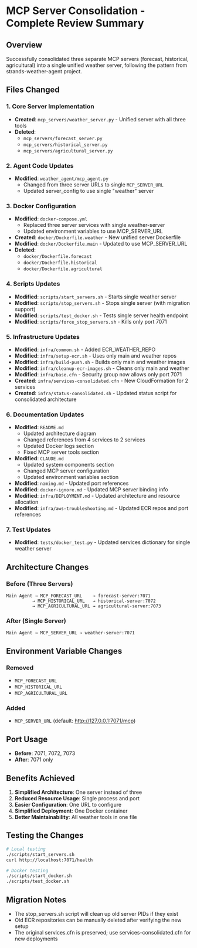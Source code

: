 # MCP Server Consolidation - Complete Review Summary

## Overview
Successfully consolidated three separate MCP servers (forecast, historical, agricultural) into a single unified weather server, following the pattern from strands-weather-agent project.

## Files Changed

### 1. Core Server Implementation
- **Created**: `mcp_servers/weather_server.py` - Unified server with all three tools
- **Deleted**: 
  - `mcp_servers/forecast_server.py`
  - `mcp_servers/historical_server.py`
  - `mcp_servers/agricultural_server.py`

### 2. Agent Code Updates
- **Modified**: `weather_agent/mcp_agent.py`
  - Changed from three server URLs to single `MCP_SERVER_URL`
  - Updated server_config to use single "weather" server

### 3. Docker Configuration
- **Modified**: `docker-compose.yml`
  - Replaced three server services with single weather-server
  - Updated environment variables to use MCP_SERVER_URL
- **Created**: `docker/Dockerfile.weather` - New unified server Dockerfile
- **Modified**: `docker/Dockerfile.main` - Updated to use MCP_SERVER_URL
- **Deleted**:
  - `docker/Dockerfile.forecast`
  - `docker/Dockerfile.historical`
  - `docker/Dockerfile.agricultural`

### 4. Scripts Updates
- **Modified**: `scripts/start_servers.sh` - Starts single weather server
- **Modified**: `scripts/stop_servers.sh` - Stops single server (with migration support)
- **Modified**: `scripts/test_docker.sh` - Tests single server health endpoint
- **Modified**: `scripts/force_stop_servers.sh` - Kills only port 7071

### 5. Infrastructure Updates
- **Modified**: `infra/common.sh` - Added ECR_WEATHER_REPO
- **Modified**: `infra/setup-ecr.sh` - Uses only main and weather repos
- **Modified**: `infra/build-push.sh` - Builds only main and weather images
- **Modified**: `infra/cleanup-ecr-images.sh` - Cleans only main and weather
- **Modified**: `infra/base.cfn` - Security group now allows only port 7071
- **Created**: `infra/services-consolidated.cfn` - New CloudFormation for 2 services
- **Created**: `infra/status-consolidated.sh` - Updated status script for consolidated architecture

### 6. Documentation Updates
- **Modified**: `README.md`
  - Updated architecture diagram
  - Changed references from 4 services to 2 services
  - Updated Docker logs section
  - Fixed MCP server tools section
- **Modified**: `CLAUDE.md`
  - Updated system components section
  - Changed MCP server configuration
  - Updated environment variables section
- **Modified**: `naming.md` - Updated port references
- **Modified**: `docker-ignore.md` - Updated MCP server binding info
- **Modified**: `infra/DEPLOYMENT.md` - Updated architecture and resource allocation
- **Modified**: `infra/aws-troubleshooting.md` - Updated ECR repos and port references

### 7. Test Updates
- **Modified**: `tests/docker_test.py` - Updated services dictionary for single weather server

## Architecture Changes

### Before (Three Servers)
```
Main Agent → MCP_FORECAST_URL    → forecast-server:7071
          → MCP_HISTORICAL_URL   → historical-server:7072
          → MCP_AGRICULTURAL_URL → agricultural-server:7073
```

### After (Single Server)
```
Main Agent → MCP_SERVER_URL → weather-server:7071
```

## Environment Variable Changes

### Removed
- `MCP_FORECAST_URL`
- `MCP_HISTORICAL_URL`
- `MCP_AGRICULTURAL_URL`

### Added
- `MCP_SERVER_URL` (default: http://127.0.0.1:7071/mcp)

## Port Usage
- **Before**: 7071, 7072, 7073
- **After**: 7071 only

## Benefits Achieved
1. **Simplified Architecture**: One server instead of three
2. **Reduced Resource Usage**: Single process and port
3. **Easier Configuration**: One URL to configure
4. **Simplified Deployment**: One Docker container
5. **Better Maintainability**: All weather tools in one file

## Testing the Changes
```bash
# Local testing
./scripts/start_servers.sh
curl http://localhost:7071/health

# Docker testing
./scripts/start_docker.sh
./scripts/test_docker.sh
```

## Migration Notes
- The stop_servers.sh script will clean up old server PIDs if they exist
- Old ECR repositories can be manually deleted after verifying the new setup
- The original services.cfn is preserved; use services-consolidated.cfn for new deployments